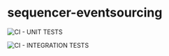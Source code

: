 # sequencer-eventsourcing

![CI - UNIT TESTS](https://github.com/buckerslondon/sequencer-eventsourcing/workflows/CI%20-%20Run%20unit%20tests/badge.svg)

![CI - INTEGRATION TESTS](https://github.com/buckerslondon/sequencer-eventsourcing/workflows/CI%20-%20Run%20integration%20tests/badge.svg)
